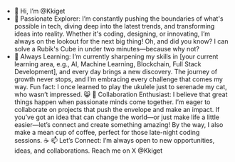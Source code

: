 - 👋 Hi, I’m @Kkiget
- 🚀 Passionate Explorer: I’m constantly pushing the boundaries of what's possible in tech, diving deep into the latest trends, and transforming ideas into reality. Whether it's coding, designing, or innovating, I’m always on the lookout for the next big thing! Oh, and did you know? I can solve a Rubik's Cube in under two minutes—because why not?
- 🌱 Always Learning: I’m currently sharpening my skills in [your current learning area, e.g., AI, Machine Learning, Blockchain, Full Stack Development], and every day brings a new discovery. The journey of growth never stops, and I’m embracing every challenge that comes my way. Fun fact: I once learned to play the ukulele just to serenade my cat, who wasn’t impressed. 😸
💞️ Collaboration Enthusiast: I believe that great things happen when passionate minds come together. I’m eager to collaborate on projects that push the envelope and make an impact. If you’ve got an idea that can change the world—or just make life a little easier—let’s connect and create something amazing! By the way, I also make a mean cup of coffee, perfect for those late-night coding sessions. ☕️
📫 Let’s Connect: I’m always open to new opportunities, ideas, and collaborations. Reach me on X @Kkiget


<!---
Kkiget/Kkiget is a ✨ special ✨ repository because its `README.md` (this file) appears on your GitHub profile.
You can click the Preview link to take a look at your changes.
--->
